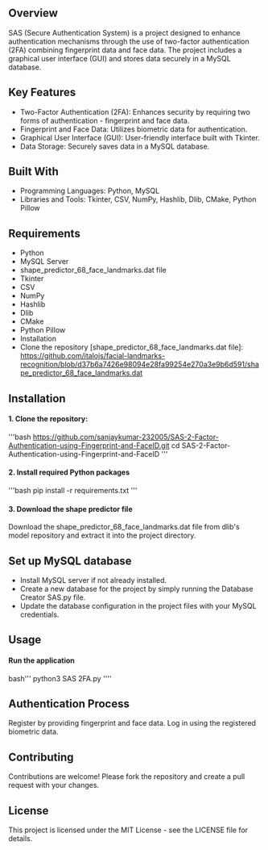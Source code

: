 <!-- SAS (Secure Authentication System) - 2 Factor Authentication Project -->
## Overview
SAS (Secure Authentication System) is a project designed to enhance authentication mechanisms through the use of two-factor authentication (2FA) combining fingerprint data and face data. The project includes a graphical user interface (GUI) and stores data securely in a MySQL database.

## Key Features
* Two-Factor Authentication (2FA): Enhances security by requiring two forms of authentication - fingerprint and face data.
* Fingerprint and Face Data: Utilizes biometric data for authentication.
* Graphical User Interface (GUI): User-friendly interface built with Tkinter.
* Data Storage: Securely saves data in a MySQL database.

## Built With
* Programming Languages: Python, MySQL
* Libraries and Tools: Tkinter, CSV, NumPy, Hashlib, Dlib, CMake, Python Pillow

## Requirements
- Python
- MySQL Server
- shape_predictor_68_face_landmarks.dat file
- Tkinter
- CSV
- NumPy
- Hashlib
- Dlib
- CMake
- Python Pillow
- Installation
- Clone the repository
[shape_predictor_68_face_landmarks.dat file]: https://github.com/italojs/facial-landmarks-recognition/blob/d37b6a7426e98094e28fa99254e270a3e9b6d591/shape_predictor_68_face_landmarks.dat

## Installation

#### 1. Clone the repository:

   '''bash
https://github.com/sanjaykumar-232005/SAS-2-Factor-Authentication-using-Fingerprint-and-FaceID.git
cd SAS-2-Factor-Authentication-using-Fingerprint-and-FaceID
'''
#### 2. Install required Python packages
'''bash
pip install -r requirements.txt
'''
#### 3. Download the shape predictor file
Download the shape_predictor_68_face_landmarks.dat file from dlib's model repository and extract it into the project directory.

## Set up MySQL database
* Install MySQL server if not already installed.
* Create a new database for the project by simply running the Database Creator SAS.py file.
* Update the database configuration in the project files with your MySQL credentials.

## Usage
#### Run the application
bash'''
python3 SAS 2FA.py
''''

## Authentication Process

Register by providing fingerprint and face data.
Log in using the registered biometric data.

## Contributing
Contributions are welcome! Please fork the repository and create a pull request with your changes.

## License
This project is licensed under the MIT License - see the LICENSE file for details.
